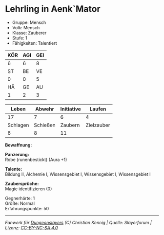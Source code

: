 # Lehrling in Aenk`Mator  
- Gruppe: Mensch  
- Volk: Mensch  
- Klasse: Zauberer  
- Stufe: 1  
- Fähigkeiten: Talentiert  


| KÖR | AGI | GEI |  
| --- | --- | --- |  
| 6   | 6   | 8   |
| ST  | BE  | VE  |  
| 0   | 0   | 5   |
| HÄ  | GE  | AU  |  
| 1   | 2   | 3   |


| Leben    | Abwehr   | Initiative | Laufen     |
| -------- | -------- | ---------- | ---------- |
| 17       | 7        | 6          | 4          |
| Schlagen | Schießen | Zaubern    | Zielzauber |
| 6        | 8        | 11         |            |

**Bewaffnung:**  


**Panzerung:**  
Robe (runenbestickt) (Aura +1)

**Talente:**  
Bildung II, Alchemie I, Wissensgebiet I, Wissensgebiet I, Wissensgebiet I

**Zaubersprüche:**  
Magie identifizieren (0)

Gegnerhärte: 1  
Größe: Normal  
Erfahrungspunkte: 50  



___
*Fanwerk für [Dungeonslayers](https://www.dungeonslayers.net/) (C) Christian Kennig | Quelle: Slayerforum | Lizenz: [CC-BY-NC-SA 4.0](https://creativecommons.org/licenses/by-nc-sa/4.0/deed.de)*